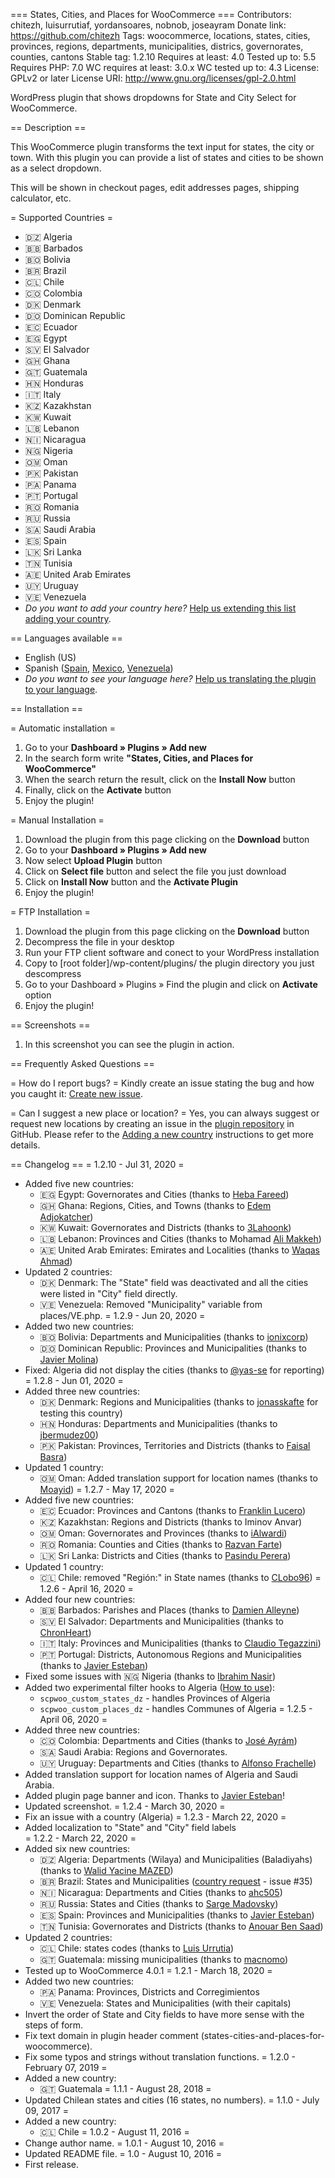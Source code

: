 === States, Cities, and Places for WooCommerce ===
Contributors: chitezh, luisurrutiaf, yordansoares, nobnob, joseayram
Donate link: https://github.com/chitezh
Tags: woocommerce, locations, states, cities, provinces, regions, departments, municipalities, districs, governorates, counties, cantons
Stable tag: 1.2.10
Requires at least: 4.0
Tested up to: 5.5
Requires PHP: 7.0
WC requires at least: 3.0.x
WC tested up to: 4.3
License: GPLv2 or later
License URI: http://www.gnu.org/licenses/gpl-2.0.html

WordPress plugin that shows dropdowns for State and City Select for WooCommerce.

== Description ==

This WooCommerce plugin transforms the text input for states, the city or town. With this plugin you can provide a list of states and cities to be shown as a select dropdown.

This will be shown in checkout pages, edit addresses pages, shipping calculator, etc.

= Supported Countries =

* 🇩🇿 Algeria
* 🇧🇧 Barbados
* 🇧🇴 Bolivia
* 🇧🇷 Brazil
* 🇨🇱 Chile
* 🇨🇴 Colombia
* 🇩🇰 Denmark
* 🇩🇴 Dominican Republic
* 🇪🇨 Ecuador
* 🇪🇬 Egypt
* 🇸🇻 El Salvador
* 🇬🇭 Ghana
* 🇬🇹 Guatemala
* 🇭🇳 Honduras
* 🇮🇹 Italy
* 🇰🇿 Kazakhstan
* 🇰🇼 Kuwait
* 🇱🇧 Lebanon
* 🇳🇮 Nicaragua
* 🇳🇬 Nigeria
* 🇴🇲 Oman
* 🇵🇰 Pakistan
* 🇵🇦 Panama
* 🇵🇹 Portugal
* 🇷🇴 Romania
* 🇷🇺 Russia
* 🇸🇦 Saudi Arabia
* 🇪🇸 Spain
* 🇱🇰 Sri Lanka
* 🇹🇳 Tunisia
* 🇦🇪 United Arab Emirates
* 🇺🇾 Uruguay
* 🇻🇪 Venezuela
* *Do you want to add your country here?*
[Help us extending this list adding your country](https://github.com/chitezh/woocommerce_states_places/tree/master/templates).

== Languages available  ==

* English (US)
* Spanish ([Spain](https://translate.wordpress.org/locale/es/default/wp-plugins/states-cities-and-places-for-woocommerce/), [Mexico](https://translate.wordpress.org/locale/es-mx/default/wp-plugins/states-cities-and-places-for-woocommerce/), [Venezuela](https://translate.wordpress.org/locale/es-ve/default/wp-plugins/states-cities-and-places-for-woocommerce/))
* *Do you want to see your language here?*
[Help us translating the plugin to your language](https://translate.wordpress.org/projects/wp-plugins/states-cities-and-places-for-woocommerce/).

== Installation ==

= Automatic installation =

1. Go to your **Dashboard » Plugins » Add new**
2. In the search form write **"States, Cities, and Places for WooCommerce"**
3. When the search return the result, click on the **Install Now** button
4. Finally, click on the **Activate** button
5. Enjoy the plugin!

= Manual Installation = 
1. Download the plugin from this page clicking on the **Download** button
2. Go to your **Dashboard » Plugins » Add new**
3. Now select **Upload Plugin** button
4. Click on **Select file** button and select the file you just download
5. Click on **Install Now** button and the **Activate Plugin**
6. Enjoy the plugin!

= FTP Installation =
1. Download the plugin from this page clicking on the **Download** button
2. Decompress the file in your desktop
3. Run your FTP client software and conect to your WordPress installation
4. Copy to [root folder]/wp-content/plugins/ the plugin directory you just descompress
5. Go to your Dashboard » Plugins » Find the plugin and click on **Activate** option
6. Enjoy the plugin!

== Screenshots ==
1. In this screenshot you can see the plugin in action.

== Frequently Asked Questions ==

= How do I report bugs? =
Kindly create an issue stating the bug and how you caught it: [Create new issue](https://github.com/chitezh/woocommerce_states_places/issues/new).

= Can I suggest a new place or location? =
Yes, you can always suggest or request new locations by creating an issue in the [plugin repository](https://github.com/chitezh/woocommerce_states_places/issues/new) in GitHub. Please refer to the [Adding a new country](https://github.com/chitezh/woocommerce_states_places/tree/master/templates) instructions to get more details.

== Changelog ==
= 1.2.10 - Jul 31, 2020 =
* Added five new countries:
  * 🇪🇬 Egypt: Governorates and Cities (thanks to [Heba Fareed](https://github.com/HebaFareed))
  * 🇬🇭 Ghana: Regions, Cities, and Towns (thanks to [Edem Adjokatcher](https://github.com/adjokatsee))
  * 🇰🇼 Kuwait: Governorates and Districts (thanks to [3Lahoonk](https://twitter.com/3LaHoonK))
  * 🇱🇧 Lebanon: Provinces and Cities (thanks to Mohamad [Ali Makkeh](https://github.com/makkehma))
  * 🇦🇪 United Arab Emirates: Emirates and Localities (thanks to [Waqas Ahmad](https://www.apnawaqas.com))
* Updated 2 countries:
  * 🇩🇰 Denmark: The "State" field was deactivated and all the cities were listed in "City" field directly.
  * 🇻🇪 Venezuela: Removed "Municipality" variable from places/VE.php.
= 1.2.9 - Jun 20, 2020 =
* Added two new countries:
  * 🇧🇴 Bolivia: Departments and Municipalities (thanks to [ionixcorp](https://github.com/ionixcorp))
  * 🇩🇴 Dominican Republic: Provinces and Municipalities (thanks to [Javier Molina](https://forways.com.do))
* Fixed: Algeria did not display the cities (thanks to [@yas-se](https://wordpress.org/support/topic/problem-in-sync-cities-according-to-the-choosen-state/) for reporting)
= 1.2.8 - Jun 01, 2020 =
* Added three new countries:
  * 🇩🇰 Denmark: Regions and Municipalities (thanks to [jonasskafte](https://github.com/jonasskafte) for testing this country)
  * 🇭🇳 Honduras: Departments and Municipalities (thanks to [jbermudez00](https://github.com/jbermudez00))
  * 🇵🇰 Pakistan: Provinces, Territories and Districts (thanks to [Faisal Basra](https://github.com/faisalbasra))
* Updated 1 country:
  * 🇴🇲 Oman: Added translation support for location names (thanks to [Moayid](https://github.com/Moayid))
= 1.2.7 - May 17, 2020 =
* Added five new countries:
  * 🇪🇨 Ecuador: Provinces and Cantons (thanks to [Franklin Lucero](https://github.com/Alercard))
  * 🇰🇿 Kazakhstan: Regions and Districts (thanks to Iminov Anvar)
  * 🇴🇲 Oman: Governorates and Provinces (thanks to [iAlwardi](https://github.com/ialwardi))
  * 🇷🇴 Romania: Counties and Cities (thanks to [Razvan Farte](https://razvanfarte.ro/))
  * 🇱🇰 Sri Lanka: Districts and Cities (thanks to [Pasindu Perera](https://github.com/maddagepasindu))
* Updated 1 country:
  * 🇨🇱 Chile: removed "Región:" in State names (thanks to [CLobo96](https://github.com/CLobo96))
= 1.2.6 - April 16, 2020 =
* Added four new countries:
  * 🇧🇧 Barbados: Parishes and Places (thanks to [Damien Alleyne](https://github.com/d-alleyne))
  * 🇸🇻 El Salvador: Departments and Municipalities (thanks to [ChronHeart](https://github.com/lastcron))
  * 🇮🇹 Italy: Provinces and Municipalities (thanks to [Claudio Tegazzini](https://www.claudiotegazzini.it))
  * 🇵🇹 Portugal: Districts, Autonomous Regions and Municipalities (thanks to [Javier Esteban](https://profiles.wordpress.org/nobnob/))
* Fixed some issues with 🇳🇬 Nigeria (thanks to [Ibrahim Nasir](https://github.com/kh4l33l))
* Added two experimental filter hooks to Algeria ([How to use](https://wordpress.org/support/topic/show-a-specific-state/#post-12681489)):
  * `scpwoo_custom_states_dz` - handles Provinces of Algeria
  * `scpwoo_custom_places_dz` - handles Communes of Algeria
= 1.2.5 - April 06, 2020 =
* Added three new countries:
  * 🇨🇴 Colombia: Departments and Cities (thanks to [José Ayrám](https://profiles.wordpress.org/joseayram/))
  * 🇸🇦 Saudi Arabia: Regions and Governorates.
  * 🇺🇾 Uruguay: Departments and Cities (thanks to [Alfonso Frachelle](https://www.idearius.com/es/))
* Added translation support for location names of Algeria and Saudi Arabia.
* Added plugin page banner and icon. Thanks to [Javier Esteban](https://profiles.wordpress.org/nobnob/)!
* Updated screenshot.
= 1.2.4 - March 30, 2020 =
* Fix an issue with a country (Algeria)
= 1.2.3 - March 22, 2020 =
* Added localization to "State" and "City" field labels  
= 1.2.2 - March 22, 2020 =
* Added six new countries:
  * 🇩🇿 Algeria: Departments (Wilaya) and Municipalities (Baladiyahs) (thanks to [Walid Yacine MAZED](https://github.com/w-mazed))
  * 🇧🇷 Brazil: States and Municipalities ([country request](https://github.com/chitezh/woocommerce_states_places/issues/35) - issue #35)
  * 🇳🇮 Nicaragua: Departments and Cities (thanks to [ahc505](https://github.com/ahc505))
  * 🇷🇺 Russia: States and Cities (thanks to [Sarge Madovsky](https://github.com/SargeMadovsky))
  * 🇪🇸 Spain: Provinces and Municipalities (thanks to [Javier Esteban](https://profiles.wordpress.org/nobnob/))
  * 🇹🇳 Tunisia: Governorates and Districts (thanks to [Anouar Ben Saad](https://github.com/anouarbensaad))
* Updated 2 countries:  
  * 🇨🇱 Chile: states codes (thanks to [Luis Urrutia](https://github.com/LuisUrrutia))
  * 🇬🇹 Guatemala: missing municipalities (thanks to [macnomo](https://github.com/macnomo))
* Tested up to WooCommerce 4.0.1
= 1.2.1 - March 18, 2020 =
* Added two new countries: 
  * 🇵🇦 Panama: Provinces, Districts and Corregimientos
  * 🇻🇪 Venezuela: States and Municipalities (with their capitals)
* Invert the order of State and City fields to have more sense with the steps of form.
* Fix text domain in plugin header comment (states-cities-and-places-for-woocommerce).
* Fix some typos and strings without translation functions.
= 1.2.0 - February 07, 2019 =
* Added a new country: 
  * 🇬🇹 Guatemala
= 1.1.1 - August 28, 2018 =
* Updated Chilean states and cities (16 states, no numbers).
= 1.1.0 - July 09, 2017 =
* Added a new country: 
  * 🇨🇱 Chile
= 1.0.2 - August 11, 2016 =
* Change author name.
= 1.0.1 - August 10, 2016 =
* Updated README file.
= 1.0 - August 10, 2016 =
* First release.
